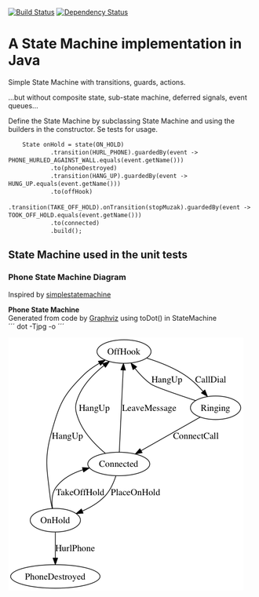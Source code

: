 [![Build Status](https://travis-ci.org/lind/statemachine.png?branch=master)](https://travis-ci.org/lind/statemachine)
[![Dependency Status](https://www.versioneye.com/user/projects/5658dcc4c6b25e002b000000/badge.svg?style=flat)](https://www.versioneye.com/user/projects/5658dcc4c6b25e002b000000)

# A State Machine implementation in Java

Simple State Machine with transitions, guards, actions.

...but without composite state, sub-state machine, deferred signals, event queues...

Define the State Machine by subclassing State Machine and using the builders in the constructor. Se tests for usage.

<!-- language: lang-java -->
        State onHold = state(ON_HOLD)
                .transition(HURL_PHONE).guardedBy(event -> PHONE_HURLED_AGAINST_WALL.equals(event.getName()))
                .to(phoneDestroyed)
                .transition(HANG_UP).guardedBy(event -> HUNG_UP.equals(event.getName()))
                .to(offHook)
                .transition(TAKE_OFF_HOLD).onTransition(stopMuzak).guardedBy(event -> TOOK_OFF_HOLD.equals(event.getName()))
                .to(connected)
                .build();

## State Machine used in the unit tests

### Phone State Machine Diagram
Inspired by [simplestatemachine](http://simplestatemachine.codeplex.com/)

**Phone State Machine**   
Generated from code by [Graphviz](http://www.graphviz.org/) using toDot() in StateMachine  
´´´
dot -Tjpg -o <filename of image> <file with dot format>
´´´

![Phone State Machine Diagram](PhoneStateMachine.bmp "Phone State Machine Diagram")
